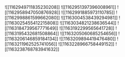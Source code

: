 ![[1162949711835230208]]
![[1162951397396008961]]
![[1162958947050876928]]
![[1162991885973110785]]
![[1162998861599662080]]
![[1163004538439294981]]
![[1163025455412215808]]
![[1163034821238636544]]
![[1163184739567771649]]
![[1163192299565641728]]
![[1163195432681508864]]
![[1163205060685254656]]
![[1163206146859184134]]
![[1163209894419476480]]
![[1163211962525741056]]
![[1163228966758449152]]
![[1163238768783941632]]
